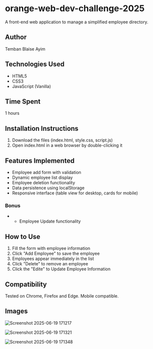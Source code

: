# orange-web-dev-challenge-2025
A front-end web application to manage a simplified employee directory.

## Author
Temban Blaise Ayim

## Technologies Used
- HTML5
- CSS3
- JavaScript (Vanilla)

## Time Spent
1 hours

## Installation Instructions
1. Download the files (index.html, style.css, script.js)
2. Open index.html in a web browser by double-clicking it

## Features Implemented
- Employee add form with validation
- Dynamic employee list display
- Employee deletion functionality
- Data persistence using localStorage
- Responsive interface (table view for desktop, cards for mobile)
### Bonus
- - Employee Update functionality


## How to Use
1. Fill the form with employee information
2. Click "Add Employee" to save the employee
3. Employees appear immediately in the list
4. Click "Delete" to remove an employee
5. Click the "Edite" to Update Employee Information 

## Compatibility
Tested on Chrome, Firefox and Edge. Mobile compatible.

## Images
![Screenshot 2025-06-19 171217](https://github.com/user-attachments/assets/8c7e50b0-c8f3-4da4-89c4-bbe02a3320d1)

![Screenshot 2025-06-19 171321](https://github.com/user-attachments/assets/668bf9db-af2d-46d8-ac68-8a242b45087e)

![Screenshot 2025-06-19 171348](https://github.com/user-attachments/assets/29dd5f8c-e3fa-4bd4-b5b2-676768a56d6a)




